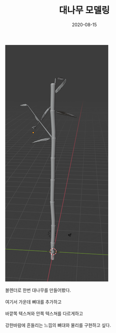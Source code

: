 ﻿---
layout: post
title:  대나무 모델링
date:   2020-08-15
category: dev
tag: 모델링, 블렌더, 3D, blender, modeling
---

<p>
<div><img src="/assets/img/blog/BamBoo_modelling.PNG" class="img"></div>
</p>


블렌더로 한번 대나무를 만들어봤다.
<br>
<br>
여기서 가운데 뼈대를 추가하고
<br>
<br>
바깥쪽 텍스쳐와 안쪽 텍스쳐를 다르게하고
<br>
<br>
강한바람에 흔들리는 느낌의 뼈대와 물리를 구현하고 싶다.
